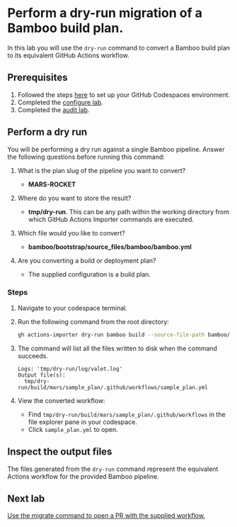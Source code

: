 # Perform a dry-run migration of a Bamboo build plan.

In this lab you will use the `dry-run` command to convert a Bamboo build plan to its equivalent GitHub Actions workflow.

## Prerequisites

1. Followed the steps [here](./readme.md#configure-your-codespace) to set up your GitHub Codespaces environment.
2. Completed the [configure lab](./1-configure.md#configuring-credentials).
3. Completed the [audit lab](./2-audit.md).

## Perform a dry run

You will be performing a dry run against a single Bamboo pipeline. Answer the following questions before running this command:

1. What is the plan slug of the pipeline you want to convert?

    - __MARS-ROCKET__

2. Where do you want to store the result?
    - __tmp/dry-run__. This can be any path within the working directory from which GitHub Actions Importer commands are executed.

3. Which file would you like to convert?

    - __bamboo/bootstrap/source_files/bamboo/bamboo.yml__

4. Are you converting a build or deployment plan?
    - The supplied configuration is a build plan.

### Steps

1. Navigate to your codespace terminal.
2. Run the following command from the root directory:

    ```bash
    gh actions-importer dry-run bamboo build --source-file-path bamboo/bootstrap/source_files/bamboo/bamboo.yml -p MARS-ROCKET --output-dir tmp/dry-run
    ```

3. The command will list all the files written to disk when the command succeeds.

    ```console
    Logs: 'tmp/dry-run/log/valet.log'
    Output file(s):
      tmp/dry-run/build/mars/sample_plan/.github/workflows/sample_plan.yml
    ```

4. View the converted workflow:
    - Find `tmp/dry-run/build/mars/sample_plan/.github/workflows` in the file explorer pane in your codespace.
    - Click `sample_plan.yml` to open.

## Inspect the output files

The files generated from the `dry-run` command represent the equivalent Actions workflow for the provided Bamboo pipeline.

## Next lab

[Use the migrate command to open a PR with the supplied workflow.](4-migrate.md)
